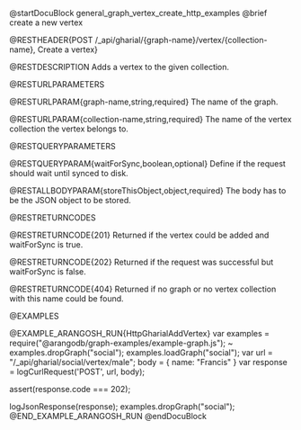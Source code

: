 
@startDocuBlock general_graph_vertex_create_http_examples
@brief create a new vertex

@RESTHEADER{POST /_api/gharial/{graph-name}/vertex/{collection-name}, Create a vertex}

@RESTDESCRIPTION
Adds a vertex to the given collection.

@RESTURLPARAMETERS

@RESTURLPARAM{graph-name,string,required}
The name of the graph.

@RESTURLPARAM{collection-name,string,required} 
The name of the vertex collection the vertex belongs to.

@RESTQUERYPARAMETERS

@RESTQUERYPARAM{waitForSync,boolean,optional}
Define if the request should wait until synced to disk.

@RESTALLBODYPARAM{storeThisObject,object,required}
The body has to be the JSON object to be stored.

@RESTRETURNCODES

@RESTRETURNCODE{201}
Returned if the vertex could be added and waitForSync is true.

@RESTRETURNCODE{202}
Returned if the request was successful but waitForSync is false.

@RESTRETURNCODE{404}
Returned if no graph or no vertex collection with this name could be found.

@EXAMPLES

@EXAMPLE_ARANGOSH_RUN{HttpGharialAddVertex}
  var examples = require("@arangodb/graph-examples/example-graph.js");
~ examples.dropGraph("social");
  examples.loadGraph("social");
  var url = "/_api/gharial/social/vertex/male";
  body = {
    name: "Francis"
  }
  var response = logCurlRequest('POST', url, body);

  assert(response.code === 202);

  logJsonResponse(response);
  examples.dropGraph("social");
@END_EXAMPLE_ARANGOSH_RUN
@endDocuBlock

